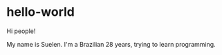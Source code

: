 # hello-world
Hi people!

My name is Suelen. I'm a Brazilian 28 years, trying to learn programming.  
